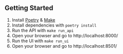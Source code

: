 ## Getting Started

1. Install [Poetry](https://python-poetry.org/docs/#installation) & [Make](https://www.gnu.org/software/make/)
2. Install dependencies with `poetry install`
3. Run the API with `make run_api`
4. Open your browser and go to http://localhost:8000/
5. Run the UI with `make run_ui`
6. Open your browser and go to http://localhost:8501/
